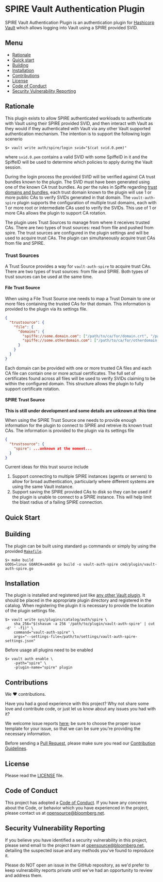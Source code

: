 # SPIRE Vault Authentication Plugin

SPIRE Vault Authentication Plugin is an authentication plugin for [Hashicorp Vault](https://www.vaultproject.io) which allows logging into Vault using a SPIRE provided SVID.

## Menu

- [Rationale](#rationale)
- [Quick start](#quick-start)
- [Building](#building)
- [Installation](#installation)
- [Contributions](#contributions)
- [License](#license)
- [Code of Conduct](#code-of-conduct)
- [Security Vulnerability Reporting](#security-vulnerability-reporting)

## Rationale

This plugin exists to allow SPIRE authenticated workloads to authenticate with Vault using their SPIRE provided SVID, and then interact with Vault as they would if they authenticated with Vault via any other Vault supported authentication mechanism. The intention is to support the following login scenerio
```
$> vault write auth/spire/login svid="$(cat svid.0.pem)"
```
where `svid.0.pem` contains a valid SVID with some SpiffeID in it and the SpiffeID will be used to determine which policies to apply during the Vault session.

During the login process the provided SVID will be verified against CA trust bundles known to the plugin. The SVID must have been generated using one of the known CA trust bundles. As per the rules in Spiffe regarding [trust domains and bundles](https://github.com/spiffe/spiffe/blob/master/standards/SPIFFE_Trust_Domain_and_Bundle.md), each trust domain known to the plugin will use 1 or more public CAs to verify SVIDs generated in that domain. The `vault-auth-spire` plugin supports the configuration of multiple trust domains, each with 1 or more root or intermediate CAs used to verify the SVIDs. This use of 1 or more CAs allows the plugin to support CA rotation.

The plugin uses Trust Sources to manage from where it receives trusted CAs. There are two types of trust sources: read from file and pushed from spire. The trust sources are configured in the plugin settings and will be used to acquire trust CAs. The plugin can simultaneously acquire trust CAs from file and SPIRE.

### Trust Sources

A Trust Source provides a way for `vault-auth-spire` to acquire trust CAs. There are two types of trust sources: from file and SPIRE. Both types of trust sources can be used at the same time.

#### File Trust Source

When using a File Trust Source one needs to map a Trust Domain to one or more files containing the trusted CAs for that domain. This information is provided to the plugin via its settings file.

```json
{
  "trustsource": {
    "file": {
      "domains": {
        "spiffe://some.domain.com": ["/path/to/ca/for/domain.crt", "/path/to/secondary/ca/for/domain.crt"],
        "spiffe://some.otherdomain.com": ["/path/to/ca/for/otherdomain.crt"]
      }
    }
  }
}
```

Each domain can be provided with one or more trusted CA files and each CA file can contain one or more actual certificates. The full set of certificates found across all files will be used to verify SVIDs claiming to be within the configured domain. This structure allows the plugin to fully support certificate rotation.

#### SPIRE Trust Source

**This is still under development and some details are unknown at this time**

When using the SPIRE Trust Source one needs to provide enough information for the plugin to connect to SPIRE and retreive its known trust CAs. The information is provided to the plugin via its settings file

```json
{
  "trustsource": {
    "spire": ...unknown at the moment...
  }
}
```

Current ideas for this trust source include

1. Support connecting to multiple SPIRE instances (agents or servers) to allow for broad authentication, particularly where different systems are using the same Vault instance.
2. Support saving the SPIRE provided CAs to disk so they can be used if the plugin is unable to connect to a SPIRE instance. This will help limit the blast radius of a failing SPIRE connection.

## Quick Start

## Building

The plugin can be built using standard `go` commands or simply by using the provided [`Makefile`](Makefile).

```
$> make build
GOOS=linux GOARCH=amd64 go build -o vault-auth-spire cmd/plugin/vault-auth-spire.go
```

## Installation

The plugin is installed and registered just like [any other Vault plugin](https://www.vaultproject.io/docs/internals/plugins.html#plugin-registration). It should be placed in the appropriate plugin directory and registered in the catalog. When registering the plugin it is necessary to provide the location of the plugin settings file.

```
$> vault write sys/plugins/catalog/auth/spire \
    sha_256="$(shasum -a 256 '/path/to/plugin/vault-auth-spire' | cut -d' ' -f1)" \
    command="vault-auth-spire" \
    args="--settings-file=/path/to/settings/vault-auth-spire-settings.json"
```

Before usage all plugins need to be enabled

```
$> vault auth enable \
    -path="spire" \
    -plugin-name="spire" plugin
```

## Contributions

We :heart: contributions.

Have you had a good experience with this project? Why not share some love and contribute code, or just let us know about any issues you had with it?

We welcome issue reports [here](../../issues); be sure to choose the proper issue template for your issue, so that we can be sure you're providing the necessary information.

Before sending a [Pull Request](../../pulls), please make sure you read our
[Contribution Guidelines](https://github.com/bloomberg/.github/blob/master/CONTRIBUTING.md).

## License

Please read the [LICENSE](LICENSE) file.

## Code of Conduct

This project has adopted a [Code of Conduct](https://github.com/bloomberg/.github/blob/master/CODE_OF_CONDUCT.md).
If you have any concerns about the Code, or behavior which you have experienced in the project, please
contact us at opensource@bloomberg.net.

## Security Vulnerability Reporting

If you believe you have identified a security vulnerability in this project, please send email to the project
team at opensource@bloomberg.net, detailing the suspected issue and any methods you've found to reproduce it.

Please do NOT open an issue in the GitHub repository, as we'd prefer to keep vulnerability reports private until
we've had an opportunity to review and address them.
